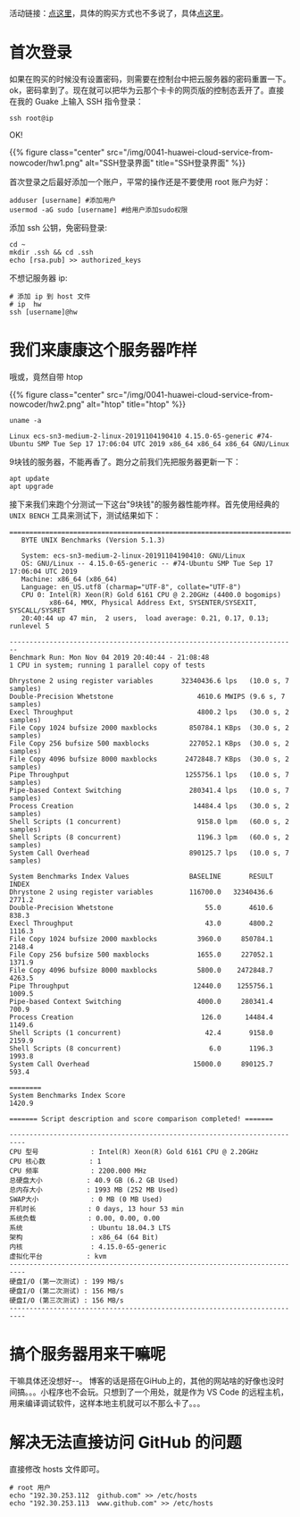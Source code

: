 活动链接：[点这里](https://www.nowcoder.com/discuss/306554?type=0&order=0&pos=2&page=1)，具体的购买方式也不多说了，具体[点这里](https://www.nowcoder.com/discuss/330402)。
<!--more-->

# 首次登录
如果在购买的时候没有设置密码，则需要在控制台中把云服务器的密码重置一下。ok，密码拿到了。现在就可以把华为云那个卡卡的网页版的控制态丢开了。直接在我的 Guake 上输入 SSH 指令登录：

``` shell
ssh root@ip
```
OK!

{{% figure class="center" src="/img/0041-huawei-cloud-service-from-nowcoder/hw1.png" alt="SSH登录界面" title="SSH登录界面" %}}

首次登录之后最好添加一个账户，平常的操作还是不要使用 root 账户为好：
``` shell
adduser [username] #添加用户
usermod -aG sudo [username] #给用户添加sudo权限
```

添加 ssh 公钥，免密码登录:  
``` shell
cd ~
mkdir .ssh && cd .ssh
echo [rsa.pub] >> authorized_keys
```

不想记服务器 ip:  
``` shell
# 添加 ip 到 host 文件
# ip  hw
ssh [username]@hw
```

# 我们来康康这个服务器咋样
哦或，竟然自带 htop

{{% figure class="center" src="/img/0041-huawei-cloud-service-from-nowcoder/hw2.png" alt="htop" title="htop" %}}

``` shell
uname -a
```
``` shell
Linux ecs-sn3-medium-2-linux-20191104190410 4.15.0-65-generic #74-Ubuntu SMP Tue Sep 17 17:06:04 UTC 2019 x86_64 x86_64 x86_64 GNU/Linux
```

9块钱的服务器，不能再香了。跑分之前我们先把服务器更新一下：

``` shell
apt update
apt upgrade
```

接下来我们来跑个分测试一下这台"9块钱"的服务器性能咋样。首先使用经典的 `UNIX BENCH` 工具来测试下，测试结果如下：

``` shell
========================================================================
   BYTE UNIX Benchmarks (Version 5.1.3)

   System: ecs-sn3-medium-2-linux-20191104190410: GNU/Linux
   OS: GNU/Linux -- 4.15.0-65-generic -- #74-Ubuntu SMP Tue Sep 17 17:06:04 UTC 2019
   Machine: x86_64 (x86_64)
   Language: en_US.utf8 (charmap="UTF-8", collate="UTF-8")
   CPU 0: Intel(R) Xeon(R) Gold 6161 CPU @ 2.20GHz (4400.0 bogomips)
          x86-64, MMX, Physical Address Ext, SYSENTER/SYSEXIT, SYSCALL/SYSRET
   20:40:44 up 47 min,  2 users,  load average: 0.21, 0.17, 0.13; runlevel 5

------------------------------------------------------------------------
Benchmark Run: Mon Nov 04 2019 20:40:44 - 21:08:48
1 CPU in system; running 1 parallel copy of tests

Dhrystone 2 using register variables       32340436.6 lps   (10.0 s, 7 samples)
Double-Precision Whetstone                     4610.6 MWIPS (9.6 s, 7 samples)
Execl Throughput                               4800.2 lps   (30.0 s, 2 samples)
File Copy 1024 bufsize 2000 maxblocks        850784.1 KBps  (30.0 s, 2 samples)
File Copy 256 bufsize 500 maxblocks          227052.1 KBps  (30.0 s, 2 samples)
File Copy 4096 bufsize 8000 maxblocks       2472848.7 KBps  (30.0 s, 2 samples)
Pipe Throughput                             1255756.1 lps   (10.0 s, 7 samples)
Pipe-based Context Switching                 280341.4 lps   (10.0 s, 7 samples)
Process Creation                              14484.4 lps   (30.0 s, 2 samples)
Shell Scripts (1 concurrent)                   9158.0 lpm   (60.0 s, 2 samples)
Shell Scripts (8 concurrent)                   1196.3 lpm   (60.0 s, 2 samples)
System Call Overhead                         890125.7 lps   (10.0 s, 7 samples)

System Benchmarks Index Values               BASELINE       RESULT    INDEX
Dhrystone 2 using register variables         116700.0   32340436.6   2771.2
Double-Precision Whetstone                       55.0       4610.6    838.3
Execl Throughput                                 43.0       4800.2   1116.3
File Copy 1024 bufsize 2000 maxblocks          3960.0     850784.1   2148.4
File Copy 256 bufsize 500 maxblocks            1655.0     227052.1   1371.9
File Copy 4096 bufsize 8000 maxblocks          5800.0    2472848.7   4263.5
Pipe Throughput                               12440.0    1255756.1   1009.5
Pipe-based Context Switching                   4000.0     280341.4    700.9
Process Creation                                126.0      14484.4   1149.6
Shell Scripts (1 concurrent)                     42.4       9158.0   2159.9
Shell Scripts (8 concurrent)                      6.0       1196.3   1993.8
System Call Overhead                          15000.0     890125.7    593.4
                                                                   ========
System Benchmarks Index Score                                        1420.9

======= Script description and score comparison completed! ======= 
```
``` shell
--------------------------------------------------------------------------
CPU 型号             : Intel(R) Xeon(R) Gold 6161 CPU @ 2.20GHz
CPU 核心数           : 1
CPU 频率             : 2200.000 MHz
总硬盘大小           : 40.9 GB (6.2 GB Used)
总内存大小           : 1993 MB (252 MB Used)
SWAP大小             : 0 MB (0 MB Used)
开机时长             : 0 days, 13 hour 53 min
系统负载             : 0.00, 0.00, 0.00
系统                 : Ubuntu 18.04.3 LTS
架构                 : x86_64 (64 Bit)
内核                 : 4.15.0-65-generic
虚拟化平台           : kvm
--------------------------------------------------------------------------
硬盘I/O (第一次测试) : 199 MB/s
硬盘I/O (第二次测试) : 156 MB/s
硬盘I/O (第三次测试) : 156 MB/s
--------------------------------------------------------------------------
```

# 搞个服务器用来干嘛呢
干嘛具体还没想好--。
博客的话是搭在GiHub上的，其他的网站啥的好像也没时间搞。。。小程序也不会玩。只想到了一个用处，就是作为 VS Code 的远程主机，用来编译调试软件，这样本地主机就可以不那么卡了。。。

# 解决无法直接访问 GitHub 的问题
直接修改 hosts 文件即可。
``` shell
# root 用户
echo "192.30.253.112  github.com" >> /etc/hosts
echo "192.30.253.113  www.github.com" >> /etc/hosts
```

